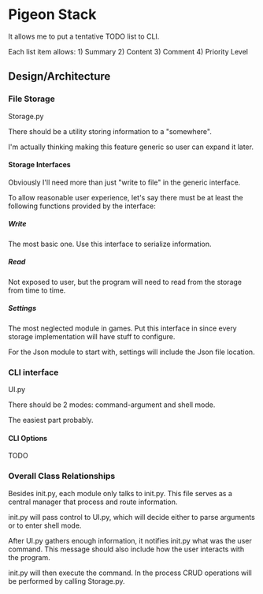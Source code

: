 # Pigeon Stack

It allows me to put a tentative TODO list to CLI.

Each list item allows: 1) Summary 2) Content 3) Comment 4) Priority Level

## Design/Architecture

### File Storage

Storage.py

There should be a utility storing information to a "somewhere".

I'm actually thinking making this feature generic so user can expand it later.

#### Storage Interfaces

Obviously I'll need more than just "write to file" in the generic interface.

To allow reasonable user experience, let's say there must be at least the following functions provided by the interface:

##### Write

The most basic one. Use this interface to serialize information.

##### Read

Not exposed to user, but the program will need to read from the storage from time to time.

##### Settings

The most neglected module in games. Put this interface in since every storage implementation will have stuff to configure.

For the Json module to start with, settings will include the Json file location.

### CLI interface

UI.py

There should be 2 modes: command-argument and shell mode.

The easiest part probably.

#### CLI Options

TODO

### Overall Class Relationships

Besides init.py, each module only talks to init.py. This file serves as a central manager that process and route information.

init.py will pass control to UI.py, which will decide either to parse arguments or to enter shell mode.

After UI.py gathers enough information, it notifies init.py what was the user command. This message should also include how the user interacts with the program.

init.py will then execute the command. In the process CRUD operations will be performed by calling Storage.py.
